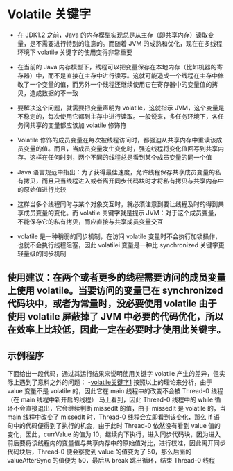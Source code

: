 # Volatile 关键字
- 在 JDK1.2 之前，Java 的内存模型实现总是从主存（即共享内存）读取变量，是不需要进行特别的注意的。而随着 JVM 的成熟和优化，现在在多线程环境下 volatile 关键字的使用变得非常重要

- 在当前的 Java 内存模型下，线程可以把变量保存在本地内存（比如机器的寄存器）中，而不是直接在主存中进行读写。这就可能造成一个线程在主存中修改了一个变量的值，而另外一个线程还继续使用它在寄存器中的变量值的拷贝，造成数据的不一致

- 要解决这个问题，就需要把变量声明为 volatile，这就指示 JVM，这个变量是不稳定的，每次使用它都到主存中进行读取。一般说来，多任务环境下，各任务间共享的变量都应该加 volatile 修饰符

- Volatile 修饰的成员变量在每次被线程访问时，都强迫从共享内存中重读该成员变量的值。而且，当成员变量发生变化时，强迫线程将变化值回写到共享内存。这样在任何时刻，两个不同的线程总是看到某个成员变量的同一个值

- Java 语言规范中指出：为了获得最佳速度，允许线程保存共享成员变量的私有拷贝，而且只当线程进入或者离开同步代码块时才将私有拷贝与共享内存中的原始值进行比较

- 这样当多个线程同时与某个对象交互时，就必须注意到要让线程及时的得到共享成员变量的变化。而 volatile 关键字就是提示 JVM：对于这个成员变量，不能保存它的私有拷贝，而应直接与共享成员变量交互

- volatile 是一种稍弱的同步机制，在访问 volatile 变量时不会执行加锁操作，也就不会执行线程阻塞，因此 volatilei 变量是一种比 synchronized 关键字更轻量级的同步机制

**使用建议**：在两个或者更多的线程需要访问的成员变量上使用 volatile。当要访问的变量已在 synchronized 代码块中，或者为常量时，没必要使用 volatile
由于使用 volatile 屏蔽掉了 JVM 中必要的代码优化，所以在效率上比较低，因此一定在必要时才使用此关键字。
---
## 示例程序
   
   下面给出一段代码，通过其运行结果来说明使用关键字 volatile 产生的差异，但实际上遇到了意料之外的问题：
   -[volatile关键字1](http://wiki.jikexueyuan.com/project/java-concurrency/volatile1.html)
   按照以上的理论来分析，由于 value 变量不是 volatile 的，因此它在 main 线程中的改变不会被 Thread-0 线程（在 main 线程中新开启的线程）
   马上看到，因此 Thread-0 线程中的 while 循环不会直接退出，它会继续判断 missedIt 的值，由于 missedIt 是 volatile 的，当 main 线程中改变了 missedIt 时，Thread-0 线程会立即看到该变化，那么 if 语句中的代码便得到了执行的机会，由于此时 Thread-0 依然没有看到 value 值的变化，因此，currValue 的值为 10，继续向下执行，进入同步代码块，因为进入前后要将该线程内的变量值与共享内存中的原始值对比，进行校准，因此离开同步代码块后，Thread-0 便会察觉到 value 的值变为了 50，那么后面的 valueAfterSync 的值便为 50，最后从 break 跳出循环，结束 Thread-0 线程